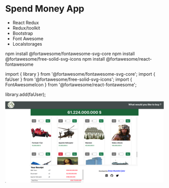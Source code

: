 # Spend Money App
- React Redux
- Redux/toolkit
- Bootstrap
- Font Awesome
- Localstorages



npm install @fortawesome/fontawesome-svg-core
npm install @fortawesome/free-solid-svg-icons
npm install @fortawesome/react-fontawesome

import { library } from '@fortawesome/fontawesome-svg-core';
import { faUser } from '@fortawesome/free-solid-svg-icons';
import { FontAwesomeIcon } from '@fortawesome/react-fontawesome';

library.add(faUser);

![Uygulama Görsel](./SpendMoney.png)